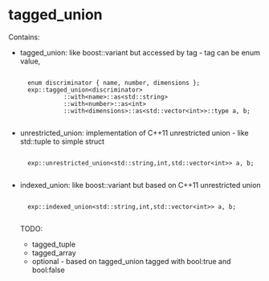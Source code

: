 # tagged_union
Contains:<BR><UL>
  <LI>tagged_union: like boost::variant but accessed by tag - tag can be enum value, 
  <pre><code>
  enum discriminator { name, number, dimensions };
  exp::tagged_union&lt;discriminator&gt;
            ::with&lt;name&gt;::as&lt;std::string&gt;
            ::with&lt;number&gt;::as&lt;int&gt;
            ::with&lt;dimensions&gt;::as&lt;std::vector&lt;int&gt;&gt;::type a, b;
  </code></pre>
  <LI>unrestricted_union: implementation of C++11 unrestricted union - like std::tuple to simple struct
  <pre><code>
  exp::unrestricted_union&lt;std::string,int,std::vector&lt;int&gt;&gt; a, b;
  </code></pre>
  <LI>indexed_union: like boost::variant but based on C++11 unrestricted union
  <pre><code>
  exp::indexed_union&lt;std::string,int,std::vector&lt;int&gt;&gt; a, b;
  </code></pre>

TODO:<BR><UL>
   <LI>tagged_tuple
   <LI>tagged_array
   <LI>optional - based on tagged_union tagged with bool:true and bool:false
   
  
